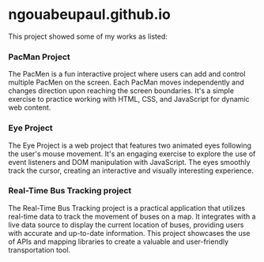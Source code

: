 # ngouabeupaul.github.io
This project showed some of my works as listed:

### PacMan Project
The PacMen is a fun interactive project where users can add and control multiple PacMen on the screen. Each PacMan moves independently and changes direction upon reaching the screen boundaries. It's a simple exercise to practice working with HTML, CSS, and JavaScript for dynamic web content.


### Eye Project
The Eye Project is a web project that features two animated eyes following the user's mouse movement. It's an engaging exercise to explore the use of event listeners and DOM manipulation with JavaScript. The eyes smoothly track the cursor, creating an interactive and visually interesting experience.


### Real-Time Bus Tracking project
The Real-Time Bus Tracking project is a practical application that utilizes real-time data to track the movement of buses on a map. It integrates with a live data source to display the current location of buses, providing users with accurate and up-to-date information. This project showcases the use of APIs and mapping libraries to create a valuable and user-friendly transportation tool.
